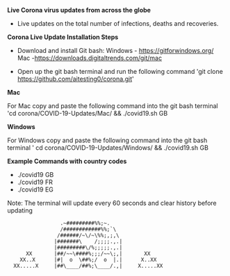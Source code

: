 **Live Corona virus updates from across the globe**

- Live updates on the total number of infections, deaths and recoveries.


**Corona Live Update Installation Steps**

- Download and install Git bash:
  Windows - https://gitforwindows.org/ 
  Mac -https://downloads.digitaltrends.com/git/mac 

- Open up the git bash terminal and run the following command 'git clone https://github.com/aitesting0/corona.git'


**Mac**

For Mac copy and paste the following command into the  git bash terminal 'cd corona/COVID-19-Updates/Mac/ && ./covid19.sh GB

**Windows**

For Windows copy and paste the following command into the git bash terminal ' cd corona/COVID-19-Updates/Windows/ && ./covid19.sh GB

**Example Commands with country codes** 
- ./covid19 GB 
- ./covid19 FR
- ./covid19 EG


Note: The terminal will update every 60 seconds and clear history before updating

                     .~#########%%;~.
                     /############%%;`\
                    /######/~\/~\%%;,;,\
                   |#######\    /;;;;.,.|
                   |#########\/%;;;;;.,.|
          XX       |##/~~\####%;;;/~~\;,|       XX
        XX..X      |#|  o  \##%;/  o  |.|      X..XX
      XX.....X     |##\____/##%;\____/.,|     X.....XX
